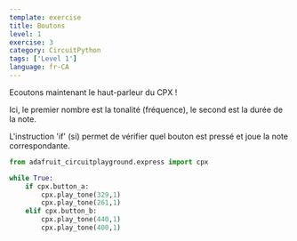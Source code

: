 ```yaml
---
template: exercise
title: Boutons
level: 1
exercise: 3
category: CircuitPython
tags: ['Level 1']
language: fr-CA
---
```


Ecoutons maintenant le haut-parleur du CPX !

Ici, le premier nombre est la tonalité (fréquence), le second est la durée de la note.

L'instruction 'if' (si) permet de vérifier quel bouton est pressé et joue la note correspondante.

```python
from adafruit_circuitplayground.express import cpx

while True:
    if cpx.button_a:
        cpx.play_tone(329,1)
        cpx.play_tone(261,1)
    elif cpx.button_b:
        cpx.play_tone(440,1)
        cpx.play_tone(400,1)
```
